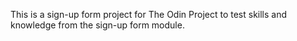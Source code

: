 This is a sign-up form project for The Odin Project to test skills and knowledge
from the sign-up form module.
